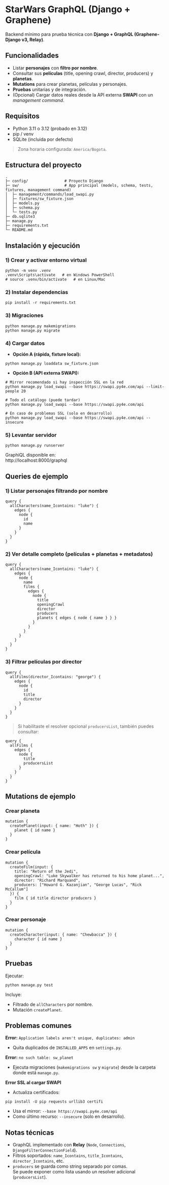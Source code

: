 # StarWars GraphQL (Django + Graphene)

Backend mínimo para prueba técnica con **Django + GraphQL (Graphene-Django v3, Relay)**.  

## Funcionalidades
- Listar **personajes** con **filtro por nombre**.
- Consultar sus **películas** (title, opening crawl, director, producers) y **planetas**.
- **Mutations** para crear planetas, películas y personajes.
- **Pruebas** unitarias y de integración.
- (Opcional) Cargar datos reales desde la API externa **SWAPI** con un *management command*.

## Requisitos
- Python 3.11 o 3.12 (probado en 3.12)  
- pip / venv  
- SQLite (incluida por defecto)  

> Zona horaria configurada: `America/Bogota`.

## Estructura del proyecto
```
.
├─ config/                # Proyecto Django
├─ sw/                    # App principal (models, schema, tests, fixtures, management command)
│  ├─ management/commands/load_swapi.py
│  ├─ fixtures/sw_fixture.json
│  ├─ models.py
│  ├─ schema.py
│  └─ tests.py
├─ db.sqlite3
├─ manage.py
├─ requirements.txt
└─ README.md
```

## Instalación y ejecución

### 1) Crear y activar entorno virtual
```
python -m venv .venv
.venv\Scripts\activate   # en Windows PowerShell
# source .venv/bin/activate   # en Linux/Mac
```

### 2) Instalar dependencias
```
pip install -r requirements.txt
```

### 3) Migraciones
```
python manage.py makemigrations
python manage.py migrate
```

### 4) Cargar datos
- **Opción A (rápida, fixture local):**
```
python manage.py loaddata sw_fixture.json
```

- **Opción B (API externa SWAPI):**
```
# Mirror recomendado si hay inspección SSL en la red
python manage.py load_swapi --base https://swapi.py4e.com/api --limit-people 20

# Todo el catálogo (puede tardar)
python manage.py load_swapi --base https://swapi.py4e.com/api

# En caso de problemas SSL (solo en desarrollo)
python manage.py load_swapi --base https://swapi.py4e.com/api --insecure
```

### 5) Levantar servidor
```
python manage.py runserver
```

GraphiQL disponible en:  
http://localhost:8000/graphql

## Queries de ejemplo

### 1) Listar personajes filtrando por nombre
```
query {
  allCharacters(name_Icontains: "luke") {
    edges {
      node {
        id
        name
      }
    }
  }
}
```

### 2) Ver detalle completo (películas + planetas + metadatos)
```
query {
  allCharacters(name_Icontains: "luke") {
    edges {
      node {
        name
        films {
          edges {
            node {
              title
              openingCrawl
              director
              producers
              planets { edges { node { name } } }
            }
          }
        }
      }
    }
  }
}
```

### 3) Filtrar películas por director
```
query {
  allFilms(director_Icontains: "george") {
    edges {
      node {
        id
        title
        director
      }
    }
  }
}
```

> Si habilitaste el resolver opcional `producersList`, también puedes consultar:
```
query {
  allFilms {
    edges {
      node {
        title
        producersList
      }
    }
  }
}
```

## Mutations de ejemplo

### Crear planeta
```
mutation {
  createPlanet(input: { name: "Hoth" }) {
    planet { id name }
  }
}
```

### Crear película
```
mutation {
  createFilm(input: {
    title: "Return of the Jedi",
    openingCrawl: "Luke Skywalker has returned to his home planet...",
    director: "Richard Marquand",
    producers: ["Howard G. Kazanjian", "George Lucas", "Rick McCallum"]
  }) {
    film { id title director producers }
  }
}
```

### Crear personaje
```
mutation {
  createCharacter(input: { name: "Chewbacca" }) {
    character { id name }
  }
}
```

## Pruebas
Ejecutar:
```
python manage.py test
```

Incluye:
- Filtrado de `allCharacters` por nombre.
- Mutación `createPlanet`.

## Problemas comunes

**Error:** `Application labels aren't unique, duplicates: admin`  
- Quita duplicados de `INSTALLED_APPS` en `settings.py`.

**Error:** `no such table: sw_planet`  
- Ejecuta migraciones (`makemigrations sw` y `migrate`) desde la carpeta donde está `manage.py`.

**Error SSL al cargar SWAPI**  
- Actualiza certificados:
```
pip install -U pip requests urllib3 certifi
```
- Usa el mirror: `--base https://swapi.py4e.com/api`  
- Como último recurso: `--insecure` (solo en desarrollo).

## Notas técnicas
- GraphQL implementado con **Relay** (`Node`, `Connections`, `DjangoFilterConnectionField`).  
- Filtros soportados: `name_Icontains`, `title_Icontains`, `director_Icontains`, etc.  
- `producers` se guarda como string separado por comas.  
  Se puede exponer como lista usando un resolver adicional (`producersList`).  
